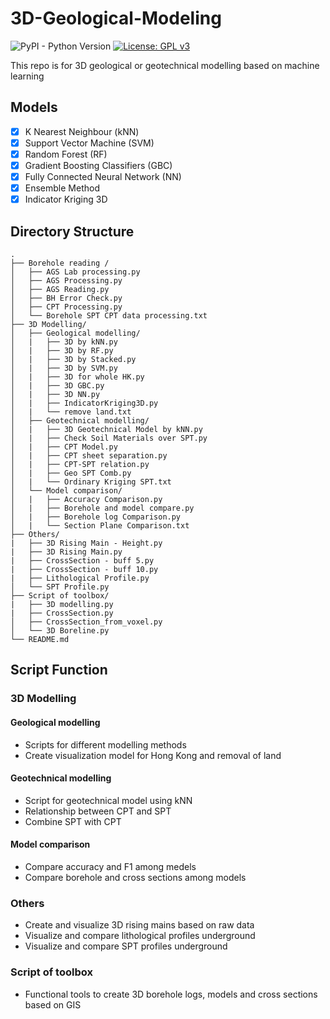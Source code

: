 # 3D-Geological-Modeling
![PyPI - Python Version](https://img.shields.io/pypi/pyversions/scikit-learn) [![License: GPL v3](https://img.shields.io/badge/License-GPLv3-blue.svg)](https://www.gnu.org/licenses/gpl-3.0)

This repo is for 3D geological or geotechnical modelling based on machine learning

## Models
- [x] K Nearest Neighbour (kNN)
- [x] Support Vector Machine (SVM)
- [x] Random Forest (RF)
- [x] Gradient Boosting Classifiers (GBC)
- [x] Fully Connected Neural Network (NN)
- [x] Ensemble Method
- [x] Indicator Kriging 3D

## Directory Structure
```ascii
.
├── Borehole reading /
│   ├── AGS Lab processing.py
│   ├── AGS Processing.py
│   ├── AGS Reading.py
│   ├── BH Error Check.py
│   ├── CPT Processing.py
│   └── Borehole SPT CPT data processing.txt
├── 3D Modelling/
│   ├── Geological modelling/
│   |   ├── 3D by kNN.py
│   |   ├── 3D by RF.py
│   |   ├── 3D by Stacked.py
│   |   ├── 3D by SVM.py
│   |   ├── 3D for whole HK.py
│   |   ├── 3D GBC.py
│   |   ├── 3D NN.py
│   |   ├── IndicatorKriging3D.py
│   |   └── remove land.txt
│   ├── Geotechnical modelling/
│   |   ├── 3D Geotechnical Model by kNN.py
│   |   ├── Check Soil Materials over SPT.py
│   |   ├── CPT Model.py
│   |   ├── CPT sheet separation.py
│   |   ├── CPT-SPT relation.py
│   |   ├── Geo SPT Comb.py
│   |   └── Ordinary Kriging SPT.txt
│   └── Model comparison/
│   |   ├── Accuracy Comparison.py
│   |   ├── Borehole and model compare.py
│   |   ├── Borehole log Comparison.py
│   |   └── Section Plane Comparison.txt
├── Others/
|   ├── 3D Rising Main - Height.py
|   ├── 3D Rising Main.py
|   ├── CrossSection - buff 5.py
|   ├── CrossSection - buff 10.py
|   ├── Lithological Profile.py
│   └── SPT Profile.py
├── Script of toolbox/
|   ├── 3D modelling.py
|   ├── CrossSection.py
│   ├── CrossSection_from_voxel.py
│   └── 3D Boreline.py
└── README.md
```
## Script Function
### 3D Modelling
#### Geological modelling
- Scripts for different modelling methods
- Create visualization model for Hong Kong and removal of land
#### Geotechnical modelling
- Script for geotechnical model using kNN
- Relationship between CPT and SPT
- Combine SPT with CPT
#### Model comparison
- Compare accuracy and F1 among medels
- Compare borehole and cross sections among models
### Others
- Create and visualize 3D rising mains based on raw data
- Visualize and compare lithological profiles underground
- Visualize and compare SPT profiles underground
### Script of toolbox
- Functional tools to create 3D borehole logs, models and cross sections based on GIS
